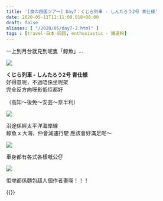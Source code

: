 ```yaml
---
title: '[食の四国ツアー] Day7：くじら列車 - しんたろう2号 青仕様'
date: 2020-05-11T11:11:00.018+08:00
draft: false
aliases: [ "/2020/05/day7-2.html" ]
tags : [travel-日本-四國, enthusiastic - 鐵道粉]
---
```


一上到月台就見到呢隻「鯨魚」...  

![](/images/shikoku7c.jpg)

**くじら列車 - しんたろう2号 青仕様**  
好得意呢，不過唔係坐呢架  
完全反方向呀影低佢都好

（高知〜後免〜安芸〜奈半利）  

![](/images/shikoku7c1.jpg)

沿途係經太平洋海岸線  
鯨魚 x 大海，仲會減速行駛
應該會好滿足呢～

![](/images/shikoku7c2.jpg)

車身都有各式各樣嘅公仔

![](/images/shikoku7c3.jpg)

佢哋都係麵包超人個作者畫㗎！！！

  

{{<shikoku>}}
